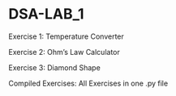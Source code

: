 # DSA-LAB_1
Exercise 1: Temperature Converter

Exercise 2: Ohm’s Law Calculator

Exercise 3: Diamond Shape

Compiled Exercises: All Exercises in one .py file
